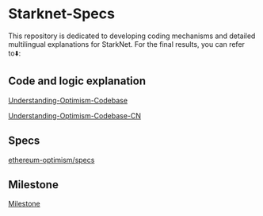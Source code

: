 # Starknet-Specs
This repository is dedicated to developing coding mechanisms and detailed multilingual explanations for StarkNet. For the final results, you can refer to⬇️:

## Code and logic explanation
[Understanding-Optimism-Codebase](https://github.com/joohhnnn/Understanding-Optimism-Codebase)

[Understanding-Optimism-Codebase-CN](https://github.com/joohhnnn/Understanding-Optimism-Codebase-CN)

## Specs
[ethereum-optimism/specs](https://github.com/ethereum-optimism/specs)

## Milestone

[Milestone](https://github.com/joohhnnn/starknet-specs-milestone)
